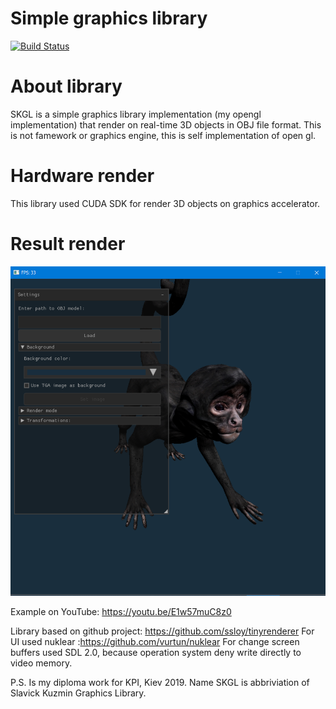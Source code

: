 # Simple graphics library

[![Build Status](https://travis-ci.org/joemccann/dillinger.svg?branch=master)](https://travis-ci.org/joemccann/dillinger)

# About library
SKGL is a simple graphics library implementation (my opengl implementation) that render on real-time 3D objects in OBJ file format. This is not famework or graphics engine, this is self implementation of open gl. 

# Hardware render
This library used CUDA SDK for render 3D objects on graphics accelerator.

# Result render
![rendered on library image](https://raw.githubusercontent.com/SlavickKuzmin/SKGL/master/ReadMeResources/ResultRenderInRealTime.png)

Example on YouTube: https://youtu.be/E1w57muC8z0

Library based on github project: https://github.com/ssloy/tinyrenderer
For UI used nuklear :https://github.com/vurtun/nuklear
For change screen buffers used SDL 2.0, because operation system deny write directly to video memory.

P.S. Is my diploma work for KPI, Kiev 2019. Name SKGL is abbriviation of Slavick Kuzmin Graphics Library.
